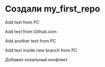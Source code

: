 ﻿# Создали my_first_repo

Add text from PC

Add text from Github.com

Add another text from PC

Add text inside new branch from PC

Добавил локальный конфликт
